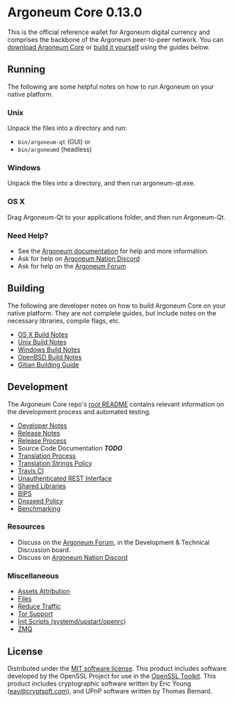 Argoneum Core 0.13.0
=====================

This is the official reference wallet for Argoneum digital currency and comprises the backbone of the Argoneum peer-to-peer network. You can [download Argoneum Core](https://www.argoneum.org/downloads/) or [build it yourself](#building) using the guides below.

Running
---------------------
The following are some helpful notes on how to run Argoneum on your native platform.

### Unix

Unpack the files into a directory and run:

- `bin/argoneum-qt` (GUI) or
- `bin/argoneumd` (headless)

### Windows

Unpack the files into a directory, and then run argoneum-qt.exe.

### OS X

Drag Argoneum-Qt to your applications folder, and then run Argoneum-Qt.

### Need Help?

* See the [Argoneum documentation](https://docs.argoneum.org)
for help and more information.
* Ask for help on [Argoneum Nation Discord](http://argoneumchat.org)
* Ask for help on the [Argoneum Forum](https://argoneum.org/forum)

Building
---------------------
The following are developer notes on how to build Argoneum Core on your native platform. They are not complete guides, but include notes on the necessary libraries, compile flags, etc.

- [OS X Build Notes](build-osx.md)
- [Unix Build Notes](build-unix.md)
- [Windows Build Notes](build-windows.md)
- [OpenBSD Build Notes](build-openbsd.md)
- [Gitian Building Guide](gitian-building.md)

Development
---------------------
The Argoneum Core repo's [root README](/README.md) contains relevant information on the development process and automated testing.

- [Developer Notes](developer-notes.md)
- [Release Notes](release-notes.md)
- [Release Process](release-process.md)
- Source Code Documentation ***TODO***
- [Translation Process](translation_process.md)
- [Translation Strings Policy](translation_strings_policy.md)
- [Travis CI](travis-ci.md)
- [Unauthenticated REST Interface](REST-interface.md)
- [Shared Libraries](shared-libraries.md)
- [BIPS](bips.md)
- [Dnsseed Policy](dnsseed-policy.md)
- [Benchmarking](benchmarking.md)

### Resources
* Discuss on the [Argoneum Forum](https://argoneum.org/forum), in the Development & Technical Discussion board.
* Discuss on [Argoneum Nation Discord](http://argoneumchat.org)

### Miscellaneous
- [Assets Attribution](assets-attribution.md)
- [Files](files.md)
- [Reduce Traffic](reduce-traffic.md)
- [Tor Support](tor.md)
- [Init Scripts (systemd/upstart/openrc)](init.md)
- [ZMQ](zmq.md)

License
---------------------
Distributed under the [MIT software license](/COPYING).
This product includes software developed by the OpenSSL Project for use in the [OpenSSL Toolkit](https://www.openssl.org/). This product includes
cryptographic software written by Eric Young ([eay@cryptsoft.com](mailto:eay@cryptsoft.com)), and UPnP software written by Thomas Bernard.
